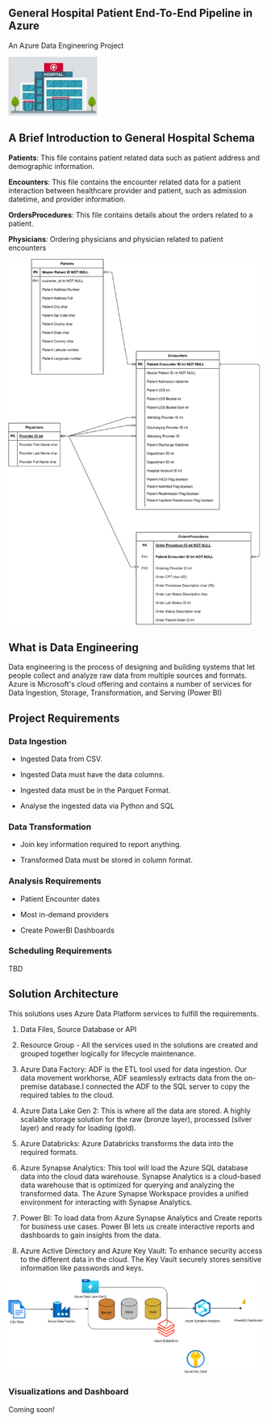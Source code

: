 ## General Hospital Patient End-To-End Pipeline in Azure

An Azure Data Engineering Project



![General Hospital](https://github.com/SmartDBSolutions/data-engineering-portfolio/blob/ec64868e55a984590a4887c2fbc43844d18a7fec/general-hospital-de/images/hospital.jpg)

## A Brief Introduction to General Hospital Schema

**Patients**: This file contains patient related data such as patient address and demographic information.

**Encounters**: This file contains the encounter related data for a patient interaction between healthcare provider and patient, such as admission datetime, and provider information.

**OrdersProcedures**: This file contains details about the orders related to a patient.

**Physicians**:  Ordering physicians and physician related to patient encounters

![ER Diagram](https://github.com/SmartDBSolutions/data-engineering-portfolio/blob/main/general-hospital-de/documentation/er%20diagram.svg)


## What is Data Engineering

Data engineering is the process of designing and building systems that let people collect and analyze raw data from multiple sources and formats.  Azure is Microsoft's cloud offering and contains a number of services for Data Ingestion, Storage, Transformation, and Serving (Power BI)


## Project Requirements

### Data Ingestion 

- Ingested Data from CSV.

- Ingested Data must have the data columns.

- Ingested data must be in the Parquet Format.

- Analyse the ingested data via Python and SQL

### Data Transformation

- Join key information required to report anything.

- Transformed Data must be stored in column format.

### Analysis Requirements

- Patient Encounter dates

- Most in-demand providers

- Create PowerBI Dashboards

### Scheduling Requirements

TBD

## Solution Architecture

This solutions uses Azure Data Platform services to fulfill the requirements.

1. Data Files, Source Database or API

2. Resource Group - All the services used in the solutions are created and grouped together logically for lifecycle maintenance.

3. Azure Data Factory: ADF is the ETL tool used for data ingestion. Our data movement workhorse, ADF seamlessly extracts data from the on-premise database.I connected the ADF to the SQL server to copy the required tables to the cloud.  

4. Azure Data Lake Gen 2: This is where all the data are stored.  A highly scalable storage solution for the raw (bronze layer), processed (silver layer) and ready for loading (gold).

5. Azure Databricks: Azure Databricks transforms the data into the required formats.

6. Azure Synapse Analytics: This tool will load the Azure SQL database data into the cloud data warehouse.  Synapse Analytics is a cloud-based data warehouse that is optimized for querying and analyzing the transformed data.  The Azure Synapse Workspace provides a unified environment for interacting with Synapse Analytics.

7. Power BI: To load data from Azure Synapse Analytics and Create reports for business use cases.  Power BI lets us create interactive reports and dashboards to gain insights from the data.

8. Azure Active Directory and Azure Key Vault: To enhance security access to the different data in the cloud.  The Key Vault securely stores sensitive information like passwords and keys.


![Architecture Diagram](https://github.com/SmartDBSolutions/data-engineering-portfolio/blob/main/general-hospital-de/documentation/architecture%20diagram.svg)


### Visualizations and Dashboard
Coming soon!

